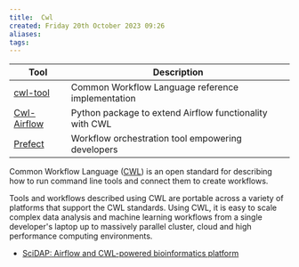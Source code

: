 ```yaml
---
title:  Cwl
created: Friday 20th October 2023 09:26
aliases: 
tags: 
---
```

| Tool                                                                 | Description                                             |
| -------------------------------------------------------------------- | ------------------------------------------------------- |
| [cwl-tool](https://github.com/common-workflow-language/cwltool)      | Common Workflow Language reference implementation       |
| [Cwl-Airflow](https://github.com/Barski-lab/cwl-airflow/tree/master) | Python package to extend Airflow functionality with CWL |
| [Prefect](https://github.com/PrefectHQ/prefect)                      | Workflow orchestration tool empowering developers       |

Common Workflow Language ([CWL](https://www.commonwl.org/)) is an open standard for describing how to run command line tools and connect them to create workflows.

Tools and workflows described using CWL are portable across a variety of platforms that support the CWL standards. Using CWL, it is easy to scale complex data analysis and machine learning workflows from a single developer's laptop up to massively parallel cluster, cloud and high performance computing environments.

- [SciDAP: Airflow and CWL-powered bioinformatics platform](https://airflowsummit.org/sessions/2021/scidap/)